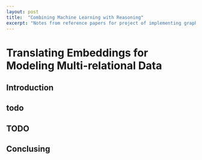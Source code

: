 ```yaml
---
layout: post
title:  "Combining Machine Learning with Reasoning"
excerpt: "Notes from reference papers for project of implementing graph knowledge embeding systems which combine machine learning with reasoning as part of project for DIMA group of TU Berlin/"
---
```


# Translating Embeddings for Modeling Multi-relational Data

## Introduction

## todo

## TODO

## Conclusing
